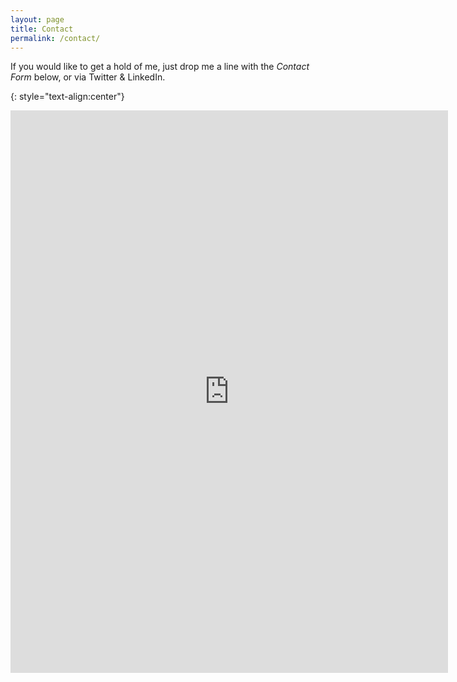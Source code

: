 ```yaml
---
layout: page
title: Contact
permalink: /contact/
---
```

If you would like to get a hold of me, just drop me a line with the *Contact Form* below, or via Twitter & LinkedIn.

{: style="text-align:center"}
<iframe src="https://docs.google.com/forms/d/e/1FAIpQLScjLtX7wIK7SfC3fnt54SrVEFGRUVhZwMFDDe0jpHp-YtNoAA/viewform?embedded=true" width="700" height="900" frameborder="0" marginheight="0" marginwidth="0">Loading…</iframe>

